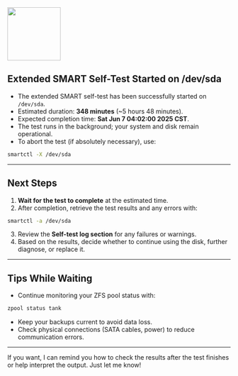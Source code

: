 <img src="https://r2cdn.perplexity.ai/pplx-full-logo-primary-dark%402x.png" class="logo" width="120"/>

## Extended SMART Self-Test Started on /dev/sda

- The extended SMART self-test has been successfully started on `/dev/sda`.
- Estimated duration: **348 minutes** (~5 hours 48 minutes).
- Expected completion time: **Sat Jun 7 04:02:00 2025 CST**.
- The test runs in the background; your system and disk remain operational.
- To abort the test (if absolutely necessary), use:

```bash
smartctl -X /dev/sda
```


---

## Next Steps

1. **Wait for the test to complete** at the estimated time.
2. After completion, retrieve the test results and any errors with:
```bash
smartctl -a /dev/sda
```

3. Review the **Self-test log section** for any failures or warnings.
4. Based on the results, decide whether to continue using the disk, further diagnose, or replace it.

---

## Tips While Waiting

- Continue monitoring your ZFS pool status with:

```bash
zpool status tank
```

- Keep your backups current to avoid data loss.
- Check physical connections (SATA cables, power) to reduce communication errors.

---

If you want, I can remind you how to check the results after the test finishes or help interpret the output. Just let me know!


